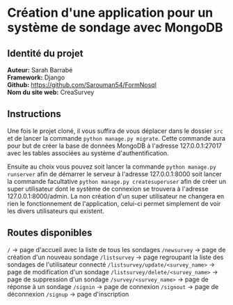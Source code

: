 # Création d'une application pour un système de sondage avec MongoDB

## Identité du projet
**Auteur:**  Sarah Barrabé  
**Framework:**  Django  
**Github:**  https://github.com/Sarouman54/FormNosql  
**Nom du site web:**  CreaSurvey  

## Instructions
Une fois le projet cloné, il vous suffira de vous déplacer dans le dossier `src` et de lancer la commande `python manage.py migrate`.
Cette commande aura pour but de créer la base de données MongoDB à l'adresse 127.0.0.1:27017 avec les tables associées au système d'authentification.  

Ensuite au choix vous pouvez soit lancer la commande `python manage.py runserver` afin de démarrer le serveur à l'adresse 127.0.0.1:8000 soit lancer la commande facultative `python manage.py createsuperuser` afin de créer un super utilisateur dont le système de connexion se trouvera à l'adresse 127.0.0.1:8000/admin. La non création d'un super utilisateur ne changera en rien le fonctionnement de l'application, celui-ci permet simplement de voir les divers utilisateurs qui existent.  

## Routes disponibles
`/` -> page d'accueil avec la liste de tous les sondages
`/newsurvey` -> page de création d'un nouveau sondage
`/listsurvey` -> page regroupant la liste des sondages de l'utilisateur connecté
`/listsurvey/update/<survey_name>` -> page de modification d'un sondage
`/listsurvey/delete/<survey_name>` -> page de suppression d'un sondage
`/survey/<survey_name>` -> page de réponse à un sondage
`/signin` -> page de connexion
`/signout` -> page de déconnexion
`/signup` -> page d'inscription
